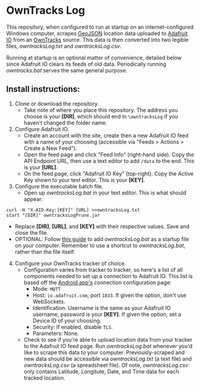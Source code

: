 # OwnTracks Log

This repository, when configured to run at startup on an internet-configured Windows computer, scrapes [GeoJSON](https://geojson.org/) location data uploaded to [Adafruit IO](https://io.adafruit.com/) from an [OwnTracks](https://github.com/owntracks/owntracks) source. This data is then converted into two legible files, *owntracksLog.txt* and *owntracksLog.csv*.

Running at startup is an optional matter of convenience, detailed below since Adafruit IO clears its feeds of old data. Periodically running *owntracks.bat* serves the same general purpose.

## Install instructions:

1. Clone or download the repository.
   - Take note of where you place this repository. The address you choose is your **[DIR]**, which should end in `\owntracksLog` if you haven't changed the folder name.
2. Configure Adafruit IO.
   - Create an account with the site, create then a new Adafruit IO feed with a name of your choosing (accessible via "Feeds > Actions > Create a New Feed").
   - Open the feed page and click "Feed Info" (right-hand side). Copy the API Endpoint URL, then use a text editor to add `/data` to the end. This is your **[URL]**.
   - On the feed page, click "Adafruit IO Key" (top-right). Copy the Active Key shown to your text editor. This is your **[KEY]**.
3. Configure the executable batch file.
   - Open up *owntracksLog.bat* in your text editor. This is what should appear:
  ```
  curl -H "X-AIO-Key:[KEY]" [URL] >>owntracksLog.txt
  start "[DIR]" owntracksLogPrune.jar
  ```
   - Replace **[DIR]**, **[URL]**, and **[KEY]** with their respective values. Save and close the file.
   - OPTIONAL: Follow [this guide](https://www.freecodecamp.org/news/how-to-change-startup-program-in-windows-7-8-and-10/) to add *owntracksLog.bat* as a startup file on your computer. Remember to use a shortcut to *owntracksLog.bat*, rather than the file itself.
4. Configure your OwnTracks tracker of choice.
   - Configuration varies from tracker to tracker, so here's a list of all components needed to set up a connection to Adafruit IO. This list is based off the [Android app's](https://github.com/owntracks/android) connection configuration page:
     - Mode: `MQTT`
     - Host: `io.adafruit.com`, port `1833`. If given the option, don't use WebSockets.
     - Identification: Username is the same as your Adafruit IO username, password is your **[KEY]**. If given the option, set a Device ID of your choosing.
     - Security: If enabled, disable `TLS`.
     - Parameters: None.
   - Check to see if you're able to upload location data from your tracker to the Adafruit IO feed page. Run *owntracksLog.bat* whenever you'd like to scrape this data to your computer. Previously-scraped and new data should be accessible via *owntracksLog.txt* (a text file) and *owntracksLog.csv* (a spreadsheet file). Of note, *owntracksLog.csv* only contains Latitude, Longitute, Date, and Time data for each tracked location.

